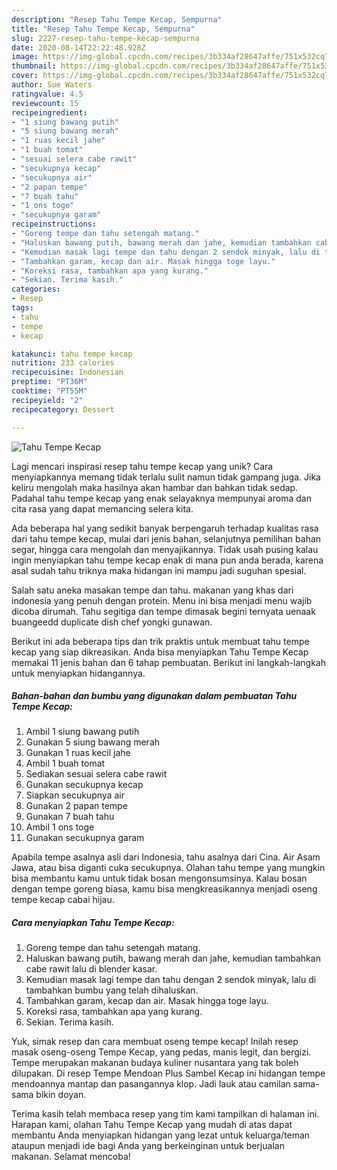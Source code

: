 ```yaml
---
description: "Resep Tahu Tempe Kecap, Sempurna"
title: "Resep Tahu Tempe Kecap, Sempurna"
slug: 2227-resep-tahu-tempe-kecap-sempurna
date: 2020-08-14T22:22:48.928Z
image: https://img-global.cpcdn.com/recipes/3b334af28647affe/751x532cq70/tahu-tempe-kecap-foto-resep-utama.jpg
thumbnail: https://img-global.cpcdn.com/recipes/3b334af28647affe/751x532cq70/tahu-tempe-kecap-foto-resep-utama.jpg
cover: https://img-global.cpcdn.com/recipes/3b334af28647affe/751x532cq70/tahu-tempe-kecap-foto-resep-utama.jpg
author: Sue Waters
ratingvalue: 4.5
reviewcount: 15
recipeingredient:
- "1 siung bawang putih"
- "5 siung bawang merah"
- "1 ruas kecil jahe"
- "1 buah tomat"
- "sesuai selera cabe rawit"
- "secukupnya kecap"
- "secukupnya air"
- "2 papan tempe"
- "7 buah tahu"
- "1 ons toge"
- "secukupnya garam"
recipeinstructions:
- "Goreng tempe dan tahu setengah matang."
- "Haluskan bawang putih, bawang merah dan jahe, kemudian tambahkan cabe rawit lalu di blender kasar."
- "Kemudian masak lagi tempe dan tahu dengan 2 sendok minyak, lalu di tambahkan bumbu yang telah dihaluskan."
- "Tambahkan garam, kecap dan air. Masak hingga toge layu."
- "Koreksi rasa, tambahkan apa yang kurang."
- "Sekian. Terima kasih."
categories:
- Resep
tags:
- tahu
- tempe
- kecap

katakunci: tahu tempe kecap 
nutrition: 233 calories
recipecuisine: Indonesian
preptime: "PT36M"
cooktime: "PT55M"
recipeyield: "2"
recipecategory: Dessert

---
```



![Tahu Tempe Kecap](https://img-global.cpcdn.com/recipes/3b334af28647affe/751x532cq70/tahu-tempe-kecap-foto-resep-utama.jpg)

Lagi mencari inspirasi resep tahu tempe kecap yang unik? Cara menyiapkannya memang tidak terlalu sulit namun tidak gampang juga. Jika keliru mengolah maka hasilnya akan hambar dan bahkan tidak sedap. Padahal tahu tempe kecap yang enak selayaknya mempunyai aroma dan cita rasa yang dapat memancing selera kita.

Ada beberapa hal yang sedikit banyak berpengaruh terhadap kualitas rasa dari tahu tempe kecap, mulai dari jenis bahan, selanjutnya pemilihan bahan segar, hingga cara mengolah dan menyajikannya. Tidak usah pusing kalau ingin menyiapkan tahu tempe kecap enak di mana pun anda berada, karena asal sudah tahu triknya maka hidangan ini mampu jadi suguhan spesial.

Salah satu aneka masakan tempe dan tahu. makanan yang khas dari indonesia yang penuh dengan protein. Menu ini bisa menjadi menu wajib dicoba dirumah. Tahu segitiga dan tempe dimasak begini ternyata uenaak buangeedd duplicate dish chef yongki gunawan.


Berikut ini ada beberapa tips dan trik praktis untuk membuat tahu tempe kecap yang siap dikreasikan. Anda bisa menyiapkan Tahu Tempe Kecap memakai 11 jenis bahan dan 6 tahap pembuatan. Berikut ini langkah-langkah untuk menyiapkan hidangannya.

<!--inarticleads1-->

##### Bahan-bahan dan bumbu yang digunakan dalam pembuatan Tahu Tempe Kecap:

1. Ambil 1 siung bawang putih
1. Gunakan 5 siung bawang merah
1. Gunakan 1 ruas kecil jahe
1. Ambil 1 buah tomat
1. Sediakan sesuai selera cabe rawit
1. Gunakan secukupnya kecap
1. Siapkan secukupnya air
1. Gunakan 2 papan tempe
1. Gunakan 7 buah tahu
1. Ambil 1 ons toge
1. Gunakan secukupnya garam


Apabila tempe asalnya asli dari Indonesia, tahu asalnya dari Cina. Air Asam Jawa, atau bisa diganti cuka secukupnya. Olahan tahu tempe yang mungkin bisa membantu kamu untuk tidak bosan mengonsumsinya. Kalau bosan dengan tempe goreng biasa, kamu bisa mengkreasikannya menjadi oseng tempe kecap cabai hijau. 

<!--inarticleads2-->

##### Cara menyiapkan Tahu Tempe Kecap:

1. Goreng tempe dan tahu setengah matang.
1. Haluskan bawang putih, bawang merah dan jahe, kemudian tambahkan cabe rawit lalu di blender kasar.
1. Kemudian masak lagi tempe dan tahu dengan 2 sendok minyak, lalu di tambahkan bumbu yang telah dihaluskan.
1. Tambahkan garam, kecap dan air. Masak hingga toge layu.
1. Koreksi rasa, tambahkan apa yang kurang.
1. Sekian. Terima kasih.


Yuk, simak resep dan cara membuat oseng tempe kecap! Inilah resep masak oseng-oseng Tempe Kecap, yang pedas, manis legit, dan bergizi. Tempe merupakan makanan budaya kuliner nusantara yang tak boleh dilupakan. Di resep Tempe Mendoan Plus Sambel Kecap ini hidangan tempe mendoannya mantap dan pasangannya klop. Jadi lauk atau camilan sama-sama bikin doyan. 

Terima kasih telah membaca resep yang tim kami tampilkan di halaman ini. Harapan kami, olahan Tahu Tempe Kecap yang mudah di atas dapat membantu Anda menyiapkan hidangan yang lezat untuk keluarga/teman ataupun menjadi ide bagi Anda yang berkeinginan untuk berjualan makanan. Selamat mencoba!
